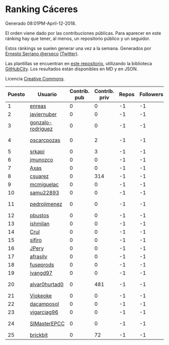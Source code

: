 # Ranking Cáceres

Generado 08:01PM-April-12-2018.

El orden viene dado por las contribuciones públicas. Para aparecer en este ránking hay que tener, al menos, un repositorio público y un seguidor.

Estos ránkings se suelen generar una vez a la semana. Generados por [Ernesto Serrano @erseco](https://github.com/erseco/) [(Twitter)](https://twitter.com/erseco).

Las plantillas se encuentran en [este repositorio](https://github.com/iblancasa/GH-Spanish-Ranking), utilizando la biblioteca [GitHubCity](https://github.com/iblancasa/GitHubCity). Los resultados están disponibles en MD y en JSON.

Licencia [Creative Commons](https://creativecommons.org/licenses/by/4.0/).

| Puesto   |  Usuario  | Contrib. pub | Contrib. priv |Repos| Followers | Desde |  Avatar  |
|----------|-----------|--------------|---------------|-----|-----------|-------|----------|
|1|[enreas](https://github.com/enreas)|0|0|-1|-1||![enreas]()|
|2|[javiernuber](https://github.com/javiernuber)|0|0|-1|-1||![javiernuber]()|
|3|[gonzalo-rodriguez](https://github.com/gonzalo-rodriguez)|0|0|-1|-1||![gonzalo-rodriguez]()|
|4|[oscarcpozas](https://github.com/oscarcpozas)|0|2|-1|-1||![oscarcpozas]()|
|5|[srkapi](https://github.com/srkapi)|0|3|-1|-1||![srkapi]()|
|6|[jmunozco](https://github.com/jmunozco)|0|0|-1|-1||![jmunozco]()|
|7|[Axas](https://github.com/Axas)|0|0|-1|-1||![Axas]()|
|8|[csuarez](https://github.com/csuarez)|0|314|-1|-1||![csuarez]()|
|9|[mcmiguelac](https://github.com/mcmiguelac)|0|0|-1|-1||![mcmiguelac]()|
|10|[samu22893](https://github.com/samu22893)|0|0|-1|-1||![samu22893]()|
|11|[pedrojimenez](https://github.com/pedrojimenez)|0|0|-1|-1||![pedrojimenez]()|
|12|[pbustos](https://github.com/pbustos)|0|0|-1|-1||![pbustos]()|
|13|[ishmilan](https://github.com/ishmilan)|0|0|-1|-1||![ishmilan]()|
|14|[Crul](https://github.com/Crul)|0|0|-1|-1||![Crul]()|
|15|[sifiro](https://github.com/sifiro)|0|0|-1|-1||![sifiro]()|
|16|[JPery](https://github.com/JPery)|0|0|-1|-1||![JPery]()|
|17|[afrasilv](https://github.com/afrasilv)|0|0|-1|-1||![afrasilv]()|
|18|[fuseprods](https://github.com/fuseprods)|0|0|-1|-1||![fuseprods]()|
|19|[ivangd97](https://github.com/ivangd97)|0|0|-1|-1||![ivangd97]()|
|20|[alvar0hurtad0](https://github.com/alvar0hurtad0)|0|481|-1|-1||![alvar0hurtad0]()|
|21|[Viokeoke](https://github.com/Viokeoke)|0|0|-1|-1||![Viokeoke]()|
|22|[dacamposol](https://github.com/dacamposol)|0|0|-1|-1||![dacamposol]()|
|23|[vjgarciag96](https://github.com/vjgarciag96)|0|0|-1|-1||![vjgarciag96]()|
|24|[SIMasterEPCC](https://github.com/SIMasterEPCC)|0|0|-1|-1||![SIMasterEPCC]()|
|25|[brickbit](https://github.com/brickbit)|0|72|-1|-1||![brickbit]()|
